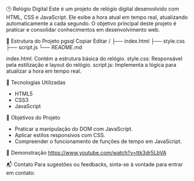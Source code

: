 🕒 Relógio Digital
Este é um projeto de relógio digital desenvolvido com HTML, CSS e JavaScript. Ele exibe a hora atual em tempo real, atualizando automaticamente a cada segundo. O objetivo principal deste projeto é praticar e consolidar conhecimentos em desenvolvimento web.


📁 Estrutura do Projeto
pgsql
Copiar
Editar
/
├── index.html
├── style.css
├── script.js
└── README.md

index.html: Contém a estrutura básica do relógio.
style.css: Responsável pela estilização e layout do relógio.
script.js: Implementa a lógica para atualizar a hora em tempo real.

🚀 Tecnologias Utilizadas
- HTML5
- CSS3
- JavaScript


🎯 Objetivos do Projeto
- Praticar a manipulação do DOM com JavaScript.
- Aplicar estilos responsivos com CSS.
- Compreender o funcionamento de funções de tempo em JavaScript.


📸 Demonstração
https://www.youtube.com/watch?v=ttk3dr5LbVA

📬 Contato
Para sugestões ou feedbacks, sinta-se à vontade para entrar em contato:
